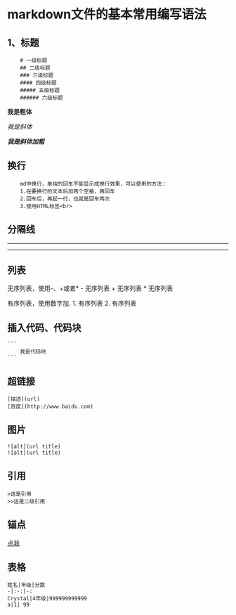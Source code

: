 ﻿# markdown文件的基本常用编写语法

## 1、标题

```
    # 一级标题
    ## 二级标题
    ### 三级标题
    #### 四级标题
    ##### 五级标题
    ###### 六级标题
```

**我是粗体**

*我是斜体*

***我是斜体加粗***

## 换行

```
    md中换行，单纯的回车不能显示成换行效果，可以使用的方法：
    1.在要换行的文本后加两个空格，再回车
    2.回车后，再起一行，也就是回车两次
    3.使用HTML标签<br>
```

## 分隔线

***
---

## 列表

无序列表，使用-、+或者*
    - 无序列表
    + 无序列表
    * 无序列表

有序列表，使用数字加.
    1. 有序列表
    2. 有序列表

## 插入代码、代码块

    ```
        我是代码块
    ```

## 超链接

    [描述](url)
    [百度](http://www.baidu.com)

## 图片

    ![alt](url title)
    ![alt](url title)

## 引用

    >这是引用
    >>这是二级引用

## 锚点

[点我](#index)

## 表格

    姓名|年级|分数
    -|:-:|-:
    Crystal|4年级|999999999999
    a|1| 99